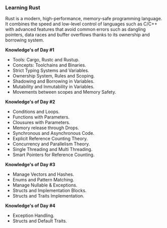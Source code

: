 ### Learning Rust
Rust is a modern, high-performance, memory-safe programming language. It combines the speed and low-level control of languages such as C/C++ with advanced features that avoid common errors such as dangling pointers, data races and buffer overflows thanks to its ownership and borrowing system.

**Knowledge's of Day #1**
- Tools: Cargo, Rustc and Rustup.
- Concepts: Toolchains and Binaries.
- Strict Typing Systems and Variables.
- Ownership System, Rules and Scoping.
- Shadowing and Borrowing in Variables.
- Mutability and Inmutability in Variables.
- Movements between scopes and Memory Safety.

**Knowledge's of Day #2**
- Conditions and Loops.
- Functions with Parameters.
- Clousures with Parameters.
- Memory release through Drops.
- Synchronous and Asynchronous Code.
- Explicit Reference Counting Theory.
- Concurrency and Parallelism Theory.
- Single Threading and Multi Threading.
- Smart Pointers for Reference Counting.

**Knowledge's of Day #3**
- Manage Vectors and Hashes.
- Enums and Pattern Matching.
- Manage Nullable & Exceptions.
- Structs and Implementation Blocks.
- Structs and Traits Implementation.

**Knowledge's of Day #4**
- Exception Handling.
- Structs and Default Traits.